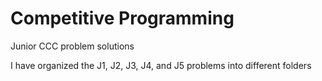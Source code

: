# Competitive Programming

Junior CCC problem solutions

I have organized the J1, J2, J3, J4, and J5 problems into different folders
